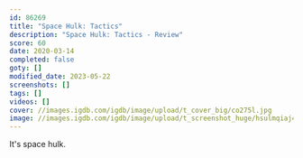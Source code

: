 ```yaml
---
id: 86269
title: "Space Hulk: Tactics"
description: "Space Hulk: Tactics - Review"
score: 60
date: 2020-03-14
completed: false
goty: []
modified_date: 2023-05-22
screenshots: []
tags: []
videos: []
cover: //images.igdb.com/igdb/image/upload/t_cover_big/co275l.jpg
image: //images.igdb.com/igdb/image/upload/t_screenshot_huge/hsulmqiaj4ucog5qkvqx.jpg
---
```

It's space hulk.